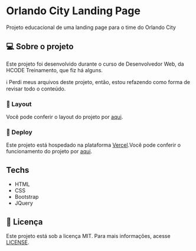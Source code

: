 # Orlando City Landing Page

Projeto educacional de uma landing page para o time do Orlando City

## 💻 Sobre o projeto

Este projeto foi desenvolvido durante o curso de Desenvolvedor Web, da HCODE Treinamento, que fiz há alguns.

ℹ️ Perdi meus arquivos deste projeto, então, estou refazendo como forma de revisar todo o conteúdo.

### 🎯 Layout

Você pode conferir o layout do projeto por [aqui](web/public/assets/layout.png).

### 🦉 Deploy

Este projeto está hospedado na plataforma [Vercel](https://vercel.com).Você pode conferir o funcionamento do projeto por [aqui](https://orlandocity.vercel.app).

## Techs

- HTML
- CSS
- Bootstrap
- JQuery

## 📄 Licença

Este projeto está sob a licença MIT. Para mais informações, acesse [LICENSE](LICENSE).
